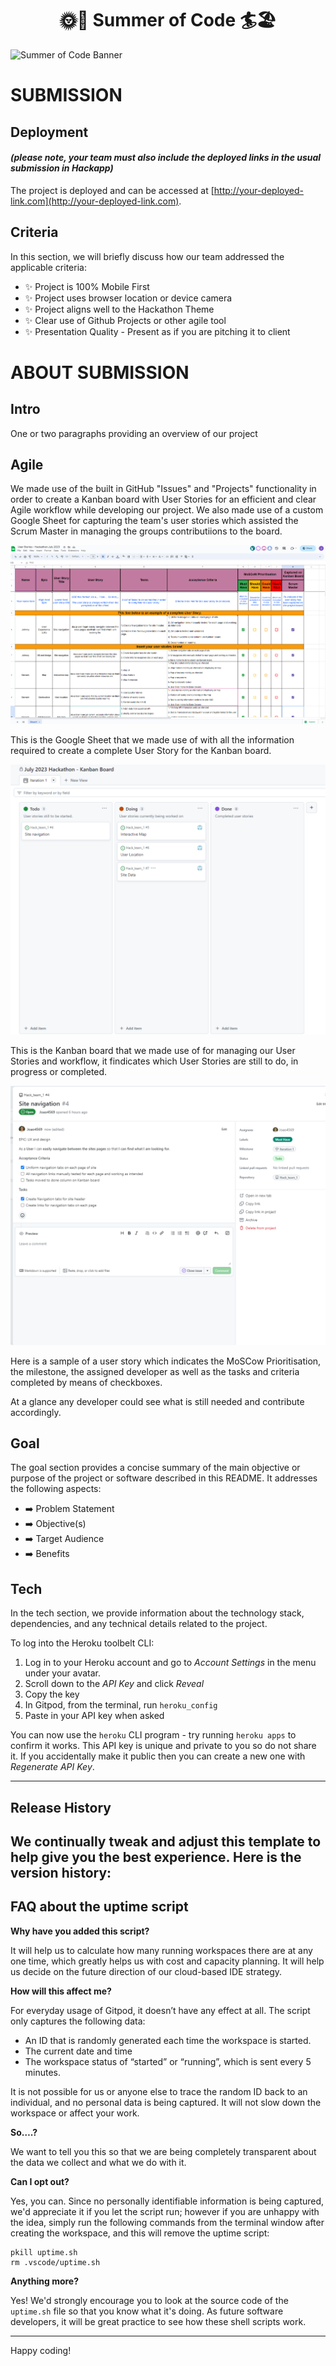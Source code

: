 <h1 align="center"><strong>🌞🚵 Summer of Code 🏄🏖️</strong>

</h1>


![Summer of Code Banner](https://res.cloudinary.com/djdefbnij/image/upload/v1688114955/Summer_2_owummy.png)

# SUBMISSION
## Deployment
#### _(please note, your team must also include the deployed links in the usual submission in Hackapp)_
The project is deployed and can be accessed at [http://your-deployed-link.com](http://your-deployed-link.com).

## Criteria
In this section, we will briefly discuss how our team addressed the applicable criteria:

- ✨ Project is 100% Mobile First
- ✨ Project uses browser location or device camera
- ✨ Project aligns well to the Hackathon Theme
- ✨ Clear use of Github Projects or other agile tool
- ✨ Presentation Quality - Present as if you are pitching it to client

# ABOUT SUBMISSION
## Intro
One or two paragraphs providing an overview of our project

## Agile

We made use of the built in GitHub "Issues" and "Projects" functionality in order to create a Kanban board with User Stories for an efficient and clear Agile workflow while developing our project. We also made use of a custom Google Sheet for capturing the team's user stories which assisted the Scrum Master in managing the groups contributiions to the board.

![agile_sheet](assets/images/readme_images/agile_sheet.png)

This is the Google Sheet that we made use of with all the information required to create a complete User Story for the Kanban board.

![kanban_board](assets/images/readme_images/kanban_board.png)

This is the Kanban board that we made use of for managing our User Stories and workflow, it findicates which User Stories are still to do, in progress or completed.

![user_story](assets/images/readme_images/user_story.png)

Here is a sample of a user story which indicates the MoSCow Prioritisation, the milestone, the assigned developer as well as the tasks and criteria completed by means of checkboxes.

At a glance any developer could see what is still needed and contribute accordingly.

## Goal
The goal section provides a concise summary of the main objective or purpose of the project or software described in this README. It addresses the following aspects:

- ➡️ Problem Statement
- ➡️ Objective(s)
- ➡️ Target Audience
- ➡️ Benefits

## Tech
In the tech section, we provide information about the technology stack, dependencies, and any technical details related to the project.

To log into the Heroku toolbelt CLI:

1. Log in to your Heroku account and go to *Account Settings* in the menu under your avatar.
2. Scroll down to the *API Key* and click *Reveal*
3. Copy the key
4. In Gitpod, from the terminal, run `heroku_config`
5. Paste in your API key when asked

You can now use the `heroku` CLI program - try running `heroku apps` to confirm it works. This API key is unique and private to you so do not share it. If you accidentally make it public then you can create a new one with _Regenerate API Key_.

------

## Release History

We continually tweak and adjust this template to help give you the best experience. Here is the version history:
------

## FAQ about the uptime script

**Why have you added this script?**

It will help us to calculate how many running workspaces there are at any one time, which greatly helps us with cost and capacity planning. It will help us decide on the future direction of our cloud-based IDE strategy.

**How will this affect me?**

For everyday usage of Gitpod, it doesn’t have any effect at all. The script only captures the following data:

- An ID that is randomly generated each time the workspace is started.
- The current date and time
- The workspace status of “started” or “running”, which is sent every 5 minutes.

It is not possible for us or anyone else to trace the random ID back to an individual, and no personal data is being captured. It will not slow down the workspace or affect your work.

**So….?**

We want to tell you this so that we are being completely transparent about the data we collect and what we do with it.

**Can I opt out?**

Yes, you can. Since no personally identifiable information is being captured, we'd appreciate it if you let the script run; however if you are unhappy with the idea, simply run the following commands from the terminal window after creating the workspace, and this will remove the uptime script:

```
pkill uptime.sh
rm .vscode/uptime.sh
```

**Anything more?**

Yes! We'd strongly encourage you to look at the source code of the `uptime.sh` file so that you know what it's doing. As future software developers, it will be great practice to see how these shell scripts work.

---

Happy coding!
